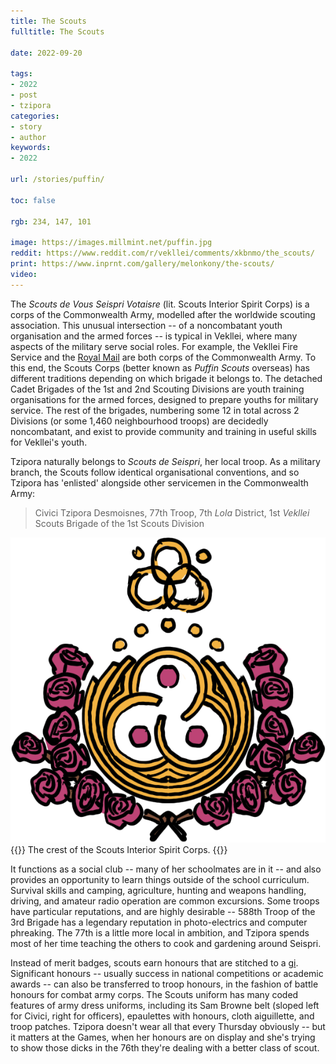 ```yaml
---
title: The Scouts
fulltitle: The Scouts

date: 2022-09-20

tags: 
- 2022
- post
- tzipora
categories:
- story
- author
keywords:
- 2022

url: /stories/puffin/

toc: false

rgb: 234, 147, 101

image: https://images.millmint.net/puffin.jpg
reddit: https://www.reddit.com/r/vekllei/comments/xkbnmo/the_scouts/
print: https://www.inprnt.com/gallery/melonkony/the-scouts/
video:
---
```

The *Scouts de Vous Seispri Votaisre* (lit. Scouts Interior Spirit Corps) is a corps of the Commonwealth Army, modelled after the worldwide scouting association. This unusual intersection -- of a noncombatant youth organisation and the armed forces -- is typical in Vekllei, where many aspects of the military serve social roles. For example, the Vekllei Fire Service and the [Royal Mail](/mail/) are both corps of the Commonwealth Army. To this end, the Scouts Corps (better known as *Puffin Scouts* overseas) has different traditions depending on which brigade it belongs to. The detached Cadet Brigades of the 1st and 2nd Scouting Divisions are youth training organisations for the armed forces, designed to prepare youths for military service. The rest of the brigades, numbering some 12 in total across 2 Divisions (or some 1,460 neighbourhood troops) are decidedly noncombatant, and exist to provide community and training in useful skills for Vekllei's youth.

Tzipora naturally belongs to *Scouts de Seispri*, her local troop. As a military branch, the Scouts follow identical organisational conventions, and so Tzipora has 'enlisted' alongside other servicemen in the Commonwealth Army: 

> Civici Tzipora Desmoisnes, 77th Troop, 7th *Lola* District, 1st *Vekllei* Scouts Brigade of the 1st Scouts Division

![crest](/images/mastheads/crests/scouts.png)
{{<hint caption>}}
The crest of the Scouts Interior Spirit Corps.
{{</hint>}}

It functions as a social club -- many of her schoolmates are in it -- and also provides an opportunity to learn things outside of the school curriculum. Survival skills and camping, agriculture, hunting and weapons handling, driving, and amateur radio operation are common excursions. Some troops have particular reputations, and are highly desirable -- 588th Troop of the 3rd Brigade has a legendary reputation in photo-electrics and computer phreaking. The 77th is a little more local in ambition, and Tzipora spends most of her time teaching the others to cook and gardening around Seispri.

Instead of merit badges, scouts earn honours that are stitched to a [gi](/stories/crown/#the-gi). Significant honours -- usually success in national competitions or academic awards -- can also be transferred to troop honours, in the fashion of battle honours for combat army corps. The Scouts uniform has many coded features of army dress uniforms, including its Sam Browne belt (sloped left for Civici, right for officers), epaulettes with honours, cloth aiguillette, and troop patches. Tzipora doesn't wear all that every Thursday obviously -- but it matters at the Games, when her honours are on display and she's trying to show those dicks in the 76th they're dealing with a better class of scout.